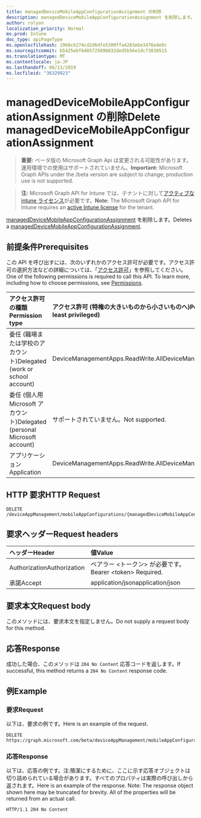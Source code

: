```yaml
---
title: managedDeviceMobileAppConfigurationAssignment の削除
description: managedDeviceMobileAppConfigurationAssignment を削除します。
author: rolyon
localization_priority: Normal
ms.prod: Intune
doc_type: apiPageType
ms.openlocfilehash: 1968cb274cd2d6dfe5309ffa4283ebe3476e4e0c
ms.sourcegitcommit: b5425ebf648572569b032ded5b56e1dcf3830515
ms.translationtype: MT
ms.contentlocale: ja-JP
ms.lasthandoff: 08/13/2019
ms.locfileid: "36329923"
---
```

# <a name="delete-manageddevicemobileappconfigurationassignment"></a><span data-ttu-id="efed9-103">managedDeviceMobileAppConfigurationAssignment の削除</span><span class="sxs-lookup"><span data-stu-id="efed9-103">Delete managedDeviceMobileAppConfigurationAssignment</span></span>

> <span data-ttu-id="efed9-104">**重要:** ベータ版の Microsoft Graph Api は変更される可能性があります。運用環境での使用はサポートされていません。</span><span class="sxs-lookup"><span data-stu-id="efed9-104">**Important:** Microsoft Graph APIs under the /beta version are subject to change; production use is not supported.</span></span>

> <span data-ttu-id="efed9-105">**注:** Microsoft Graph API for Intune では、テナントに対して[アクティブな intune ライセンス](https://go.microsoft.com/fwlink/?linkid=839381)が必要です。</span><span class="sxs-lookup"><span data-stu-id="efed9-105">**Note:** The Microsoft Graph API for Intune requires an [active Intune license](https://go.microsoft.com/fwlink/?linkid=839381) for the tenant.</span></span>

<span data-ttu-id="efed9-106">[managedDeviceMobileAppConfigurationAssignment](../resources/intune-apps-manageddevicemobileappconfigurationassignment.md) を削除します。</span><span class="sxs-lookup"><span data-stu-id="efed9-106">Deletes a [managedDeviceMobileAppConfigurationAssignment](../resources/intune-apps-manageddevicemobileappconfigurationassignment.md).</span></span>

## <a name="prerequisites"></a><span data-ttu-id="efed9-107">前提条件</span><span class="sxs-lookup"><span data-stu-id="efed9-107">Prerequisites</span></span>
<span data-ttu-id="efed9-p101">この API を呼び出すには、次のいずれかのアクセス許可が必要です。アクセス許可の選択方法などの詳細については、「[アクセス許可](/graph/permissions-reference)」を参照してください。</span><span class="sxs-lookup"><span data-stu-id="efed9-p101">One of the following permissions is required to call this API. To learn more, including how to choose permissions, see [Permissions](/graph/permissions-reference).</span></span>

|<span data-ttu-id="efed9-110">アクセス許可の種類</span><span class="sxs-lookup"><span data-stu-id="efed9-110">Permission type</span></span>|<span data-ttu-id="efed9-111">アクセス許可 (特権の大きいものから小さいものへ)</span><span class="sxs-lookup"><span data-stu-id="efed9-111">Permissions (from most to least privileged)</span></span>|
|:---|:---|
|<span data-ttu-id="efed9-112">委任 (職場または学校のアカウント)</span><span class="sxs-lookup"><span data-stu-id="efed9-112">Delegated (work or school account)</span></span>|<span data-ttu-id="efed9-113">DeviceManagementApps.ReadWrite.All</span><span class="sxs-lookup"><span data-stu-id="efed9-113">DeviceManagementApps.ReadWrite.All</span></span>|
|<span data-ttu-id="efed9-114">委任 (個人用 Microsoft アカウント)</span><span class="sxs-lookup"><span data-stu-id="efed9-114">Delegated (personal Microsoft account)</span></span>|<span data-ttu-id="efed9-115">サポートされていません。</span><span class="sxs-lookup"><span data-stu-id="efed9-115">Not supported.</span></span>|
|<span data-ttu-id="efed9-116">アプリケーション</span><span class="sxs-lookup"><span data-stu-id="efed9-116">Application</span></span>|<span data-ttu-id="efed9-117">DeviceManagementApps.ReadWrite.All</span><span class="sxs-lookup"><span data-stu-id="efed9-117">DeviceManagementApps.ReadWrite.All</span></span>|

## <a name="http-request"></a><span data-ttu-id="efed9-118">HTTP 要求</span><span class="sxs-lookup"><span data-stu-id="efed9-118">HTTP Request</span></span>
<!-- {
  "blockType": "ignored"
}
-->
``` http
DELETE /deviceAppManagement/mobileAppConfigurations/{managedDeviceMobileAppConfigurationId}/assignments/{managedDeviceMobileAppConfigurationAssignmentId}
```

## <a name="request-headers"></a><span data-ttu-id="efed9-119">要求ヘッダー</span><span class="sxs-lookup"><span data-stu-id="efed9-119">Request headers</span></span>
|<span data-ttu-id="efed9-120">ヘッダー</span><span class="sxs-lookup"><span data-stu-id="efed9-120">Header</span></span>|<span data-ttu-id="efed9-121">値</span><span class="sxs-lookup"><span data-stu-id="efed9-121">Value</span></span>|
|:---|:---|
|<span data-ttu-id="efed9-122">Authorization</span><span class="sxs-lookup"><span data-stu-id="efed9-122">Authorization</span></span>|<span data-ttu-id="efed9-123">ベアラー &lt;トークン&gt; が必要です。</span><span class="sxs-lookup"><span data-stu-id="efed9-123">Bearer &lt;token&gt; Required.</span></span>|
|<span data-ttu-id="efed9-124">承諾</span><span class="sxs-lookup"><span data-stu-id="efed9-124">Accept</span></span>|<span data-ttu-id="efed9-125">application/json</span><span class="sxs-lookup"><span data-stu-id="efed9-125">application/json</span></span>|

## <a name="request-body"></a><span data-ttu-id="efed9-126">要求本文</span><span class="sxs-lookup"><span data-stu-id="efed9-126">Request body</span></span>
<span data-ttu-id="efed9-127">このメソッドには、要求本文を指定しません。</span><span class="sxs-lookup"><span data-stu-id="efed9-127">Do not supply a request body for this method.</span></span>

## <a name="response"></a><span data-ttu-id="efed9-128">応答</span><span class="sxs-lookup"><span data-stu-id="efed9-128">Response</span></span>
<span data-ttu-id="efed9-129">成功した場合、このメソッドは `204 No Content` 応答コードを返します。</span><span class="sxs-lookup"><span data-stu-id="efed9-129">If successful, this method returns a `204 No Content` response code.</span></span>

## <a name="example"></a><span data-ttu-id="efed9-130">例</span><span class="sxs-lookup"><span data-stu-id="efed9-130">Example</span></span>

### <a name="request"></a><span data-ttu-id="efed9-131">要求</span><span class="sxs-lookup"><span data-stu-id="efed9-131">Request</span></span>
<span data-ttu-id="efed9-132">以下は、要求の例です。</span><span class="sxs-lookup"><span data-stu-id="efed9-132">Here is an example of the request.</span></span>
``` http
DELETE https://graph.microsoft.com/beta/deviceAppManagement/mobileAppConfigurations/{managedDeviceMobileAppConfigurationId}/assignments/{managedDeviceMobileAppConfigurationAssignmentId}
```

### <a name="response"></a><span data-ttu-id="efed9-133">応答</span><span class="sxs-lookup"><span data-stu-id="efed9-133">Response</span></span>
<span data-ttu-id="efed9-p102">以下は、応答の例です。注:簡潔にするために、ここに示す応答オブジェクトは切り詰められている場合があります。すべてのプロパティは実際の呼び出しから返されます。</span><span class="sxs-lookup"><span data-stu-id="efed9-p102">Here is an example of the response. Note: The response object shown here may be truncated for brevity. All of the properties will be returned from an actual call.</span></span>
``` http
HTTP/1.1 204 No Content
```






